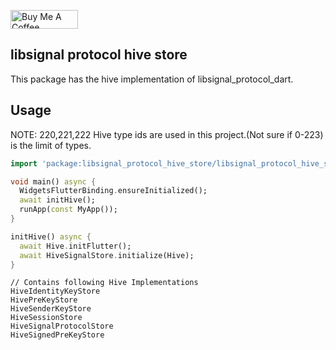 <p >
<a href="https://www.buymeacoffee.com/abhayrawat" target="_blank"><img align="center" src="https://cdn.buymeacoffee.com/buttons/v2/default-yellow.png" alt="Buy Me A Coffee" height="30px" width= "108px"></a>
</p> 

## libsignal protocol hive store

This package has the hive implementation of libsignal_protocol_dart.

## Usage

NOTE: 220,221,222 Hive type ids are used in this project.(Not sure if 0-223) is the limit of types.

```dart
import 'package:libsignal_protocol_hive_store/libsignal_protocol_hive_store.dart';

void main() async {
  WidgetsFlutterBinding.ensureInitialized();
  await initHive();
  runApp(const MyApp());
}

initHive() async {
  await Hive.initFlutter();
  await HiveSignalStore.initialize(Hive);
}

```

```
// Contains following Hive Implementations
HiveIdentityKeyStore
HivePreKeyStore
HiveSenderKeyStore
HiveSessionStore
HiveSignalProtocolStore
HiveSignedPreKeyStore
```